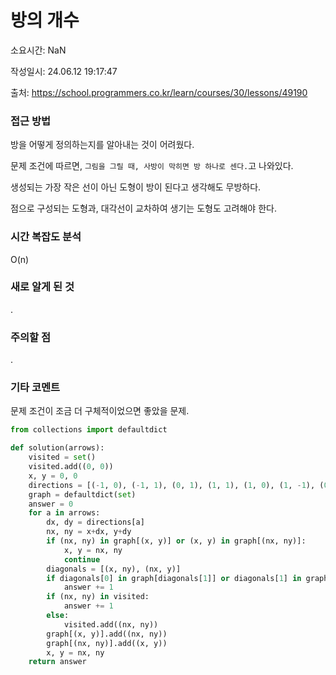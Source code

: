 # 방의 개수

소요시간: NaN

작성일시: 24.06.12 19:17:47

출처: https://school.programmers.co.kr/learn/courses/30/lessons/49190

### 접근 방법
방을 어떻게 정의하는지를 알아내는 것이 어려웠다.

문제 조건에 따르면, `그림을 그릴 때, 사방이 막히면 방 하나로 센다.`고 나와있다.

생성되는 가장 작은 선이 아닌 도형이 방이 된다고 생각해도 무방하다.

점으로 구성되는 도형과, 대각선이 교차하여 생기는 도형도 고려해야 한다.

### 시간 복잡도 분석
O(n)

### 새로 알게 된 것
.

### 주의할 점
.

### 기타 코멘트
문제 조건이 조금 더 구체적이었으면 좋았을 문제.

```python
from collections import defaultdict

def solution(arrows):
    visited = set()
    visited.add((0, 0))
    x, y = 0, 0
    directions = [(-1, 0), (-1, 1), (0, 1), (1, 1), (1, 0), (1, -1), (0, -1), (-1, -1)]
    graph = defaultdict(set)
    answer = 0
    for a in arrows:
        dx, dy = directions[a]
        nx, ny = x+dx, y+dy
        if (nx, ny) in graph[(x, y)] or (x, y) in graph[(nx, ny)]:
            x, y = nx, ny
            continue
        diagonals = [(x, ny), (nx, y)]
        if diagonals[0] in graph[diagonals[1]] or diagonals[1] in graph[diagonals[0]]:
            answer += 1
        if (nx, ny) in visited:
            answer += 1
        else:
            visited.add((nx, ny))
        graph[(x, y)].add((nx, ny))
        graph[(nx, ny)].add((x, y))
        x, y = nx, ny
    return answer
```
